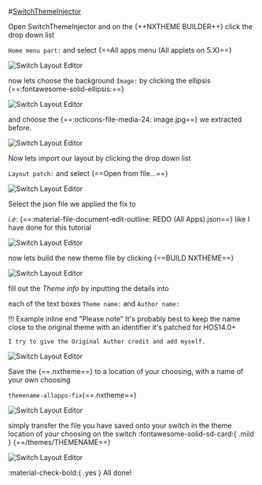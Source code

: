 #[SwitchThemeInjector](https://github.com/exelix11/SwitchThemeInjector)

Open SwitchThemeInjector and on the {++NXTHEME BUILDER++} click the drop down list

`Home menu part:` and select {==All apps menu (All applets on 5.X)==}

![Switch Layout Editor](<img/flaunch/sw-lay-ed-sti1.png>)

now lets choose the background `Image:` by clicking the ellipsis {==:fontawesome-solid-ellipsis:==}

![Switch Layout Editor](<img/flaunch/sw-lay-ed-sti2.png>)

and choose the {==:octicons-file-media-24: image.jpg==} we extracted before.

![Switch Layout Editor](<img/flaunch/sw-lay-ed-sti3.png>)

Now lets import our layout by clicking the drop down list 

`Layout patch:` and select {==Open from file...==}

![Switch Layout Editor](<img/flaunch/sw-lay-ed-sti4.png>)

Select the json file we applied the fix to

 *i.e*: {==:material-file-document-edit-outline: REDO (All Apps).json==} like I have done for this tutorial

![Switch Layout Editor](<img/flaunch/sw-lay-ed-sti5.png>)

now lets build the new theme file by clicking {==BUILD NXTHEME==}

![Switch Layout Editor](<img/flaunch/sw-lay-ed-sti6.png>)

fill out the *Theme info* by inputting the details into

each of the text boxes `Theme name:` and `Author name:`

!!! Example inline end "Please note"
	It's probably best to keep the name close to the original theme with an identifier it's patched for HOS14.0+

	I try to give the Original Author credit and add myself.

![Switch Layout Editor](<img/flaunch/sw-lay-ed-sti6a.png>)

Save the {==.nxtheme==} to a location of your choosing, with a name of your own choosing

`themename-allapps-fix`{==.nxtheme==}

![Switch Layout Editor](<img/flaunch/sw-lay-ed-sti7.png>)

simply transfer the file you have saved onto your switch in the theme location of your choosing on the switch 
:fontawesome-solid-sd-card:{ .mild } {==/themes/THEMENAME==}

![Switch Layout Editor](<img/flaunch/sw-lay-ed-sti8.png>)

:material-check-bold:{ .yes } All done!
